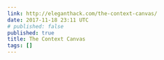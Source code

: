 ```yaml
---
link: http://eleganthack.com/the-context-canvas/
date: 2017-11-18 23:11 UTC
# published: false
published: true
title: The Context Canvas
tags: []
---
```



